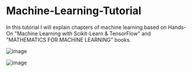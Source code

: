 # Machine-Learning-Tutorial
In this tutorial I will explain chapters of machine learning based on Hands-On "Machine Learning with Scikit-Learn & TensorFlow" and "MATHEMATICS FOR MACHINE LEARNING" books.

![image](https://github.com/user-attachments/assets/f250ce8b-4cf6-42bd-8dd3-2ac470ac088f)

![image](https://github.com/user-attachments/assets/29c7ecce-8371-4c8b-a435-554d16bce8c0)
